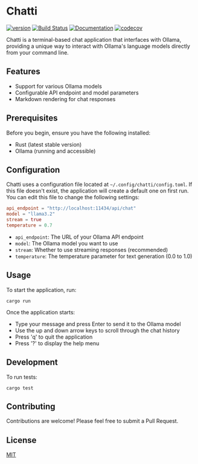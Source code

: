 # Chatti

[![version](https://img.shields.io/crates/v/chatti?color=blue&logo=rust&style=flat-square)](https://crates.io/crates/chatti)
[![Build Status](https://github.com/nubilfi/chatti/actions/workflows/rust.yml/badge.svg)](https://github.com/nubilfi/chatti/actions?branch=main)
[![Documentation](https://docs.rs/chatti/badge.svg)](https://docs.rs/chatti/latest/chatti/index.html)
[![codecov](https://codecov.io/github/nubilfi/chatti/graph/badge.svg?token=0RVFXA3WON)](https://codecov.io/github/nubilfi/chatti)

Chatti is a terminal-based chat application that interfaces with Ollama, providing a unique way to interact with Ollama's language models directly from your command line.

## Features

- Support for various Ollama models
- Configurable API endpoint and model parameters
- Markdown rendering for chat responses

## Prerequisites

Before you begin, ensure you have the following installed:
- Rust (latest stable version)
- Ollama (running and accessible)

## Configuration

Chatti uses a configuration file located at `~/.config/chatti/config.toml`. If this file doesn't exist, the application will create a default one on first run. You can edit this file to change the following settings:

```toml
api_endpoint = "http://localhost:11434/api/chat"
model = "llama3.2"
stream = true
temperature = 0.7
```

- `api_endpoint`: The URL of your Ollama API endpoint
- `model`: The Ollama model you want to use
- `stream`: Whether to use streaming responses (recommended)
- `temperature`: The temperature parameter for text generation (0.0 to 1.0)

## Usage

To start the application, run:

```
cargo run
```

Once the application starts:
- Type your message and press Enter to send it to the Ollama model
- Use the up and down arrow keys to scroll through the chat history
- Press 'q' to quit the application
- Press '?' to display the help menu

## Development

To run tests:

```
cargo test
```

## Contributing

Contributions are welcome! Please feel free to submit a Pull Request.

## License

[MIT](https://github.com/nubilfi/chatti/blob/main/LICENSE)

